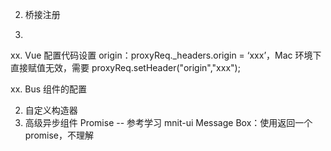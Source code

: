 2. 桥接注册

3.

xx. Vue 配置代码设置 origin：proxyReq.\_headers.origin = ‘xxx’，Mac 环境下直接赋值无效，需要 proxyReq.setHeader("origin","xxx");

xx. Bus 组件的配置

2. 自定义构造器
3. 高级异步组件 Promise -- 参考学习 mnit-ui Message Box：使用返回一个 promise，不理解
